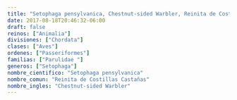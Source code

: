 ```yaml
---
title: "Setophaga pensylvanica, Chestnut-sided Warbler, Reinita de Costillas Castañas"
date: 2017-08-18T20:46:32-06:00
draft: false
reinos: ["Animalia"]
divisiones: ["Chordata"]
clases: ["Aves"]
ordenes: ["Passeriformes"]
familias: ["Parulidae "]
generos: ["Setophaga"]
nombre_cientifico: "Setophaga pensylvanica"
nombre_comun: "Reinita de Costillas Castañas"
nombre_ingles: "Chestnut-sided Warbler"
---
```

